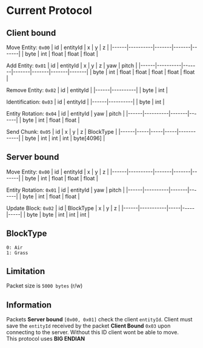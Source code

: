 # Current Protocol

## Client bound
Move Entity: `0x00`
| id   | entityId | x     | y     | z     |
|------|----------|-------|-------|-------|
| byte | int      | float | float | float |


Add Entity: `0x01`
| id   | entityId | x     | y     | z     | yaw   | pitch |
|------|----------|-------|-------|-------|-------|-------|
| byte | int      | float | float | float | float | float |

Remove Entity: `0x02`
| id   | entityId |
|------|----------|
| byte | int      |

Identification: `0x03`
| id   | entityId |
|------|----------|
| byte | int      |

Entity Rotation: `0x04`
| id   | entityId | yaw   | pitch |
|------|----------|-------|-------|
| byte | int      | float | float |

Send Chunk: `0x05`
| id   | x   | y   | z   | BlockType  |
|------|-----|-----|-----|------------|
| byte | int | int | int | byte[4096] |

## Server bound
Move Entity: `0x00`
| id   | entityId | x     | y     | z     |
|------|----------|-------|-------|-------|
| byte | int      | float | float | float |

Entity Rotation: `0x01`
| id   | entityId | yaw   | pitch |
|------|----------|-------|-------|
| byte | int      | float | float |

Update Block: `0x02`
| id   | BlockType | x   | y   | z   |
|------|-----------|-----|-----|-----|
| byte | byte      | int | int | int |

## BlockType
```
0: Air
1: Grass
```

## Limitation
Packet size is `5000 bytes` (r/w)

## Information
Packets **Server bound** `[0x00, 0x01]` check the client `entityId`. Client must save the `entityId` received by the packet **Client Bound** `0x03` upon connecting to the server. Without this ID client wont be able to move.\
This protocol uses **BIG ENDIAN**
